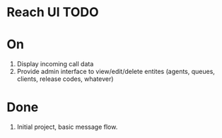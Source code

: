 # Reach UI TODO

# On

1. Display incoming call data
2. Provide admin interface to view/edit/delete entites (agents, queues, clients, release codes, whatever)

# Done

1. Initial project, basic message flow.